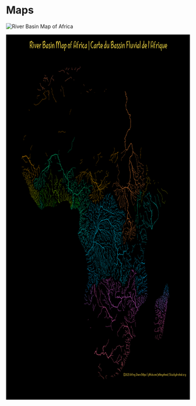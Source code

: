 # Maps

![River Basin Map of Africa](https://github.com/jeffreyohene/Maps/tree/main/scripts/river_maps/african_rivers)

<img align="center" src="map_images/afr_rivers.png" alt="1" height="1000" width="1000" style="max-width: 100%;">
